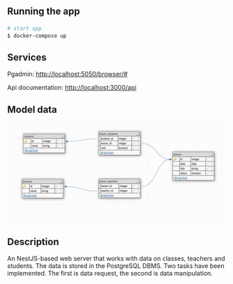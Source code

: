 ## Running the app

```bash
# start app
$ docker-compose up

```
## Services
Pgadmin:
[http://localhost:5050/browser/#](http://localhost:5050/browser/#)

Api documentation: [http://localhost:3000/api](http://localhost:3000/api)

## Model data

![img.png](img.png)

## Description

An NestJS-based web server that works with data on classes, teachers and students. The data is stored in the PostgreSQL DBMS. Two tasks have been implemented. The first is data request, the second is data manipulation.

